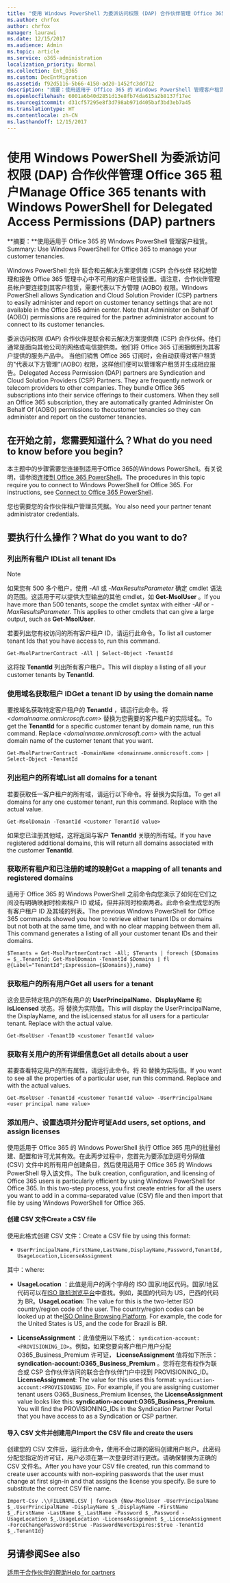 ```yaml
---
title: "使用 Windows PowerShell 为委派访问权限 (DAP) 合作伙伴管理 Office 365 租户"
ms.author: chrfox
author: chrfox
manager: laurawi
ms.date: 12/15/2017
ms.audience: Admin
ms.topic: article
ms.service: o365-administration
localization_priority: Normal
ms.collection: Ent_O365
ms.custom: DecEntMigration
ms.assetid: f92d5116-5b66-4150-ad20-1452fc3dd712
description: "摘要：使用适用于 Office 365 的 Windows PowerShell 管理客户租赁。"
ms.openlocfilehash: 6001a6b40d2851d13e8fb74da615a2b8137f17ec
ms.sourcegitcommit: d31cf57295e8f3d798ab971d405baf3bd3eb7a45
ms.translationtype: HT
ms.contentlocale: zh-CN
ms.lasthandoff: 12/15/2017
---
```

# <a name="manage-office-365-tenants-with-windows-powershell-for-delegated-access-permissions-dap-partners"></a><span data-ttu-id="b5ef4-103">使用 Windows PowerShell 为委派访问权限 (DAP) 合作伙伴管理 Office 365 租户</span><span class="sxs-lookup"><span data-stu-id="b5ef4-103">Manage Office 365 tenants with Windows PowerShell for Delegated Access Permissions (DAP) partners</span></span>

 <span data-ttu-id="b5ef4-104">**摘要：**使用适用于 Office 365 的 Windows PowerShell 管理客户租赁。</span><span class="sxs-lookup"><span data-stu-id="b5ef4-104">Summary: Use Windows PowerShell for Office 365 to manage your customer tenancies.</span></span>
  
<span data-ttu-id="b5ef4-p101">Windows PowerShell 允许 联合和云解决方案提供商 (CSP) 合作伙伴 轻松地管理和报告 Office 365 管理中心中不可用的客户租赁设置。请注意，合作伙伴管理员帐户要连接到其客户租赁，需要代表以下方管理 (AOBO) 权限。</span><span class="sxs-lookup"><span data-stu-id="b5ef4-p101">Windows PowerShell allows Syndication and Cloud Solution Provider (CSP) partners to easily administer and report on customer tenancy settings that are not available in the Office 365 admin center. Note that Administer on Behalf Of (AOBO) permissions are required for the partner administrator account to connect to its customer tenancies.</span></span>
  
<span data-ttu-id="b5ef4-p102">委派访问权限 (DAP) 合作伙伴是联合和云解决方案提供商 (CSP) 合作伙伴。他们通常是面向其他公司的网络或电信提供商。他们将 Office 365 订阅捆绑到为其客户提供的服务产品中。 当他们销售 Office 365 订阅时，会自动获得对客户租赁的"代表以下方管理"(AOBO) 权限，这样他们便可以管理客户租赁并生成相应报告。</span><span class="sxs-lookup"><span data-stu-id="b5ef4-p102">Delegated Access Permission (DAP) partners are Syndication and Cloud Solution Providers (CSP) Partners. They are frequently network or telecom providers to other companies. They bundle Office 365 subscriptions into their service offerings to their customers. When they sell an Office 365 subscription, they are automatically granted Administer On Behalf Of (AOBO) permissions to thecustomer tenancies so they can administer and report on the customer tenancies.</span></span>
## <a name="what-do-you-need-to-know-before-you-begin"></a><span data-ttu-id="b5ef4-111">在开始之前，您需要知道什么？</span><span class="sxs-lookup"><span data-stu-id="b5ef4-111">What do you need to know before you begin?</span></span>

<span data-ttu-id="b5ef4-p103">本主题中的步骤需要您连接到适用于Office 365的Windows PowerShell。有关说明，请参阅[连接到 Office 365 PowerShell](connect-to-office-365-powershell.md)。</span><span class="sxs-lookup"><span data-stu-id="b5ef4-p103">The procedures in this topic require you to connect to Windows PowerShell for Office 365. For instructions, see [Connect to Office 365 PowerShell](connect-to-office-365-powershell.md).</span></span>
  
<span data-ttu-id="b5ef4-114">您也需要您的合作伙伴租户管理员凭据。</span><span class="sxs-lookup"><span data-stu-id="b5ef4-114">You also need your partner tenant administrator credentials.</span></span>
  
## <a name="what-do-you-want-to-do"></a><span data-ttu-id="b5ef4-115">要执行什么操作？</span><span class="sxs-lookup"><span data-stu-id="b5ef4-115">What do you want to do?</span></span>

### <a name="list-all-tenant-ids"></a><span data-ttu-id="b5ef4-116">列出所有租户 ID</span><span class="sxs-lookup"><span data-stu-id="b5ef4-116">List all tenant IDs</span></span>

> [!NOTE]
> <span data-ttu-id="b5ef4-p104">如果您有 500 多个租户，使用  _-All_ 或 _-MaxResultsParameter_ 确定 cmdlet 语法的范围。这适用于可以提供大型输出的其他 cmdlet，如 **Get-MsolUser** 。</span><span class="sxs-lookup"><span data-stu-id="b5ef4-p104">If you have more than 500 tenants, scope the cmdlet syntax with either  _-All_ or _-MaxResultsParameter_. This applies to other cmdlets that can give a large output, such as **Get-MsolUser**.</span></span>
  
<span data-ttu-id="b5ef4-119">若要列出您有权访问的所有客户租户 ID，请运行此命令。</span><span class="sxs-lookup"><span data-stu-id="b5ef4-119">To list all customer tenant Ids that you have access to, run this command.</span></span>
  
```
Get-MsolPartnerContract -All | Select-Object -TenantId
```

<span data-ttu-id="b5ef4-120">这将按 **TenantId** 列出所有客户租户。</span><span class="sxs-lookup"><span data-stu-id="b5ef4-120">This will display a listing of all your customer tenants by **TenantId**.</span></span>
  
### <a name="get-a-tenant-id-by-using-the-domain-name"></a><span data-ttu-id="b5ef4-121">使用域名获取租户 ID</span><span class="sxs-lookup"><span data-stu-id="b5ef4-121">Get a tenant ID by using the domain name</span></span>

<span data-ttu-id="b5ef4-p105">要按域名获取特定客户租户的 **TenantId** ，请运行此命令。将 _<domainname.onmicrosoft.com>_ 替换为您需要的客户租户的实际域名。</span><span class="sxs-lookup"><span data-stu-id="b5ef4-p105">To get the **TenantId** for a specific customer tenant by domain name, run this command. Replace _<domainname.onmicrosoft.com>_ with the actual domain name of the customer tenant that you want.</span></span>
  
```
Get-MsolPartnerContract -DomainName <domainname.onmicrosoft.com> | Select-Object -TenantId
```

### <a name="list-all-domains-for-a-tenant"></a><span data-ttu-id="b5ef4-124">列出租户的所有域</span><span class="sxs-lookup"><span data-stu-id="b5ef4-124">List all domains for a tenant</span></span>

<span data-ttu-id="b5ef4-p106">若要获取任一客户租户的所有域，请运行以下命令。将 _<customer TenantId value>_ 替换为实际值。</span><span class="sxs-lookup"><span data-stu-id="b5ef4-p106">To get all domains for any one customer tenant, run this command. Replace  <customer TenantId value> with the actual value.</span></span>
  
```
Get-MsolDomain -TenantId <customer TenantId value>
```

<span data-ttu-id="b5ef4-127">如果您已注册其他域，这将返回与客户 **TenantId** 关联的所有域。</span><span class="sxs-lookup"><span data-stu-id="b5ef4-127">If you have registered additional domains, this will return all domains associated with the customer **TenantId**.</span></span>
  
### <a name="get-a-mapping-of-all-tenants-and-registered-domains"></a><span data-ttu-id="b5ef4-128">获取所有租户和已注册的域的映射</span><span class="sxs-lookup"><span data-stu-id="b5ef4-128">Get a mapping of all tenants and registered domains</span></span>

<span data-ttu-id="b5ef4-p107">适用于 Office 365 的 Windows PowerShell 之前命令向您演示了如何在它们之间没有明确映射时检索租户 ID 或域，但并非同时检索两者。此命令会生成您的所有客户租户 ID 及其域的列表。</span><span class="sxs-lookup"><span data-stu-id="b5ef4-p107">The previous Windows PowerShell for Office 365 commands showed you how to retrieve either tenant IDs or domains but not both at the same time, and with no clear mapping between them all. This command generates a listing of all your customer tenant IDs and their domains.</span></span>
  
```
$Tenants = Get-MsolPartnerContract -All; $Tenants | foreach {$Domains = $_.TenantId; Get-MsolDomain -TenantId $Domains | fl @{Label="TenantId";Expression={$Domains}},name}
```

### <a name="get-all-users-for-a-tenant"></a><span data-ttu-id="b5ef4-131">获取租户的所有用户</span><span class="sxs-lookup"><span data-stu-id="b5ef4-131">Get all users for a tenant</span></span>

<span data-ttu-id="b5ef4-p108">这会显示特定租户的所有用户的 **UserPrincipalName**、**DisplayName** 和 **isLicensed** 状态。将 _<customer TenantId value>_ 替换为实际值。</span><span class="sxs-lookup"><span data-stu-id="b5ef4-p108">This will display the UserPrincipalName, the DisplayName, and the isLicensed status for all users for a particular tenant.   Replace  <customer TenantId value> with the actual value.</span></span>
  
```
Get-MsolUser -TenantID <customer TenantId value>
```

### <a name="get-all-details-about-a-user"></a><span data-ttu-id="b5ef4-134">获取有关用户的所有详细信息</span><span class="sxs-lookup"><span data-stu-id="b5ef4-134">Get all details about a user</span></span>

<span data-ttu-id="b5ef4-p109">若要查看特定用户的所有属性，请运行此命令。将 _<customer TenantId value>_ 和 _<user principal name value>_ 替换为实际值。</span><span class="sxs-lookup"><span data-stu-id="b5ef4-p109">If you want to see all the properties of a particular user, run this command.  Replace  <customer TenantId value> and <user principal name value> with the actual values.</span></span>
  
```
Get-MsolUser -TenantId <customer TenantId value> -UserPrincipalName <user principal name value>
```

### <a name="add-users-set-options-and-assign-licenses"></a><span data-ttu-id="b5ef4-137">添加用户、设置选项并分配许可证</span><span class="sxs-lookup"><span data-stu-id="b5ef4-137">Add users, set options, and assign licenses</span></span>

<span data-ttu-id="b5ef4-p110">使用适用于 Office 365 的 Windows PowerShell 执行 Office 365 用户的批量创建、配置和许可尤其有效。在此两步过程中，您首先为要添加到逗号分隔值 (CSV) 文件中的所有用户创建条目，然后使用适用于 Office 365 的 Windows PowerShell 导入该文件。</span><span class="sxs-lookup"><span data-stu-id="b5ef4-p110">The bulk creation, configuration, and licensing of Office 365 users is particularly efficient by using Windows PowerShell for Office 365. In this two-step process, you first create entries for all the users you want to add in a comma-separated value (CSV) file and then import that file by using Windows PowerShell for Office 365.</span></span> 
  
#### <a name="create-a-csv-file"></a><span data-ttu-id="b5ef4-140">创建 CSV 文件</span><span class="sxs-lookup"><span data-stu-id="b5ef4-140">Create a CSV file</span></span>

<span data-ttu-id="b5ef4-141">使用此格式创建 CSV 文件：</span><span class="sxs-lookup"><span data-stu-id="b5ef4-141">Create a CSV file by using this format:</span></span>
  
-  `UserPrincipalName,FirstName,LastName,DisplayName,Password,TenantId,UsageLocation,LicenseAssignment`
    
<span data-ttu-id="b5ef4-142">其中：</span><span class="sxs-lookup"><span data-stu-id="b5ef4-142">where:</span></span>
  
- <span data-ttu-id="b5ef4-p111">**UsageLocation** ：此值是用户的两个字母的 ISO 国家/地区代码。国家/地区代码可以在[ISO 联机浏览平台](https://go.microsoft.com/fwlink/p/?LinkId=532703)中查找。例如，美国的代码为 US，巴西的代码为 BR。</span><span class="sxs-lookup"><span data-stu-id="b5ef4-p111">**UsageLocation**: The value for this is the two-letter ISO country/region code of the user. The country/region codes can be looked up at the[ISO Online Browsing Platform](https://go.microsoft.com/fwlink/p/?LinkId=532703). For example, the code for the United States is US, and the code for Brazil is BR.</span></span> 
    
- <span data-ttu-id="b5ef4-p112">**LicenseAssignment** ：此值使用以下格式： `syndication-account:<PROVISIONING_ID>`。例如，如果您要向客户租户用户分配 O365_Business_Premium 许可证， **LicenseAssignment** 值将如下所示： **syndication-account:O365_Business_Premium** 。您将在您有权作为联合或 CSP 合作伙伴访问的联合合作伙伴门户中找到 PROVISIONING_ID。</span><span class="sxs-lookup"><span data-stu-id="b5ef4-p112">**LicenseAssignment**: The value for this uses this format: `syndication-account:<PROVISIONING_ID>`. For example, if you are assigning customer tenant users O365_Business_Premium licenses, the **LicenseAssignment** value looks like this: **syndication-account:O365_Business_Premium**. You will find the PROVISIONING_IDs in the Syndication Partner Portal that you have access to as a Syndication or CSP partner.</span></span>
    
#### <a name="import-the-csv-file-and-create-the-users"></a><span data-ttu-id="b5ef4-149">导入 CSV 文件并创建用户</span><span class="sxs-lookup"><span data-stu-id="b5ef4-149">Import the CSV file and create the users</span></span>

<span data-ttu-id="b5ef4-p113">创建您的 CSV 文件后，运行此命令，使用不会过期的密码创建用户帐户。此密码分配您指定的许可证，用户必须在第一次登录时进行更改。请确保替换为正确的 CSV 文件名。</span><span class="sxs-lookup"><span data-stu-id="b5ef4-p113">After you have your CSV file created, run this command to create user accounts with non-expiring passwords that the user must change at first sign-in and that assigns the license you specify. Be sure to substitute the correct CSV file name.</span></span>
  
```
Import-Csv .\\FILENAME.CSV | foreach {New-MsolUser -UserPrincipalName $_.UserPrincipalName -DisplayName $_.DisplayName -FirstName $_.FirstName -LastName $_.LastName -Password $_.Password -UsageLocation $_.UsageLocation -LicenseAssignment $_.LicenseAssignment -ForceChangePassword:$true -PasswordNeverExpires:$true -TenantId $_.TenantId}
```

## <a name="see-also"></a><span data-ttu-id="b5ef4-152">另请参阅</span><span class="sxs-lookup"><span data-stu-id="b5ef4-152">See also</span></span>

#### 

[<span data-ttu-id="b5ef4-153">适用于合作伙伴的帮助</span><span class="sxs-lookup"><span data-stu-id="b5ef4-153">Help for partners</span></span>](https://go.microsoft.com/fwlink/p/?LinkId=533477)

